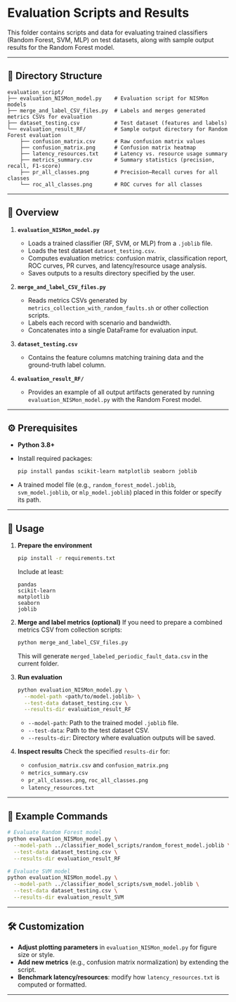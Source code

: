 # Evaluation Scripts and Results

This folder contains scripts and data for evaluating trained classifiers (Random Forest, SVM, MLP) on test datasets, along with sample output results for the Random Forest model.

---

## 📁 Directory Structure

```plain
evaluation_script/
├── evaluation_NISMon_model.py    # Evaluation script for NISMon models
├── merge_and_label_CSV_files.py  # Labels and merges generated metrics CSVs for evaluation
├── dataset_testing.csv           # Test dataset (features and labels)
└── evaluation_result_RF/         # Sample output directory for Random Forest evaluation
    ├── confusion_matrix.csv      # Raw confusion matrix values
    ├── confusion_matrix.png      # Confusion matrix heatmap
    ├── latency_resources.txt     # Latency vs. resource usage summary
    ├── metrics_summary.csv       # Summary statistics (precision, recall, F1-score)
    ├── pr_all_classes.png        # Precision–Recall curves for all classes
    └── roc_all_classes.png       # ROC curves for all classes
```

---

## 📝 Overview

1. **`evaluation_NISMon_model.py`**

   * Loads a trained classifier (RF, SVM, or MLP) from a `.joblib` file.
   * Loads the test dataset `dataset_testing.csv`.
   * Computes evaluation metrics: confusion matrix, classification report, ROC curves, PR curves, and latency/resource usage analysis.
   * Saves outputs to a results directory specified by the user.

2. **`merge_and_label_CSV_files.py`**

   * Reads metrics CSVs generated by `metrics_collection_with_random_faults.sh` or other collection scripts.
   * Labels each record with scenario and bandwidth.
   * Concatenates into a single DataFrame for evaluation input.

3. **`dataset_testing.csv`**

   * Contains the feature columns matching training data and the ground-truth label column.

4. **`evaluation_result_RF/`**

   * Provides an example of all output artifacts generated by running `evaluation_NISMon_model.py` with the Random Forest model.

---

## ⚙️ Prerequisites

* **Python 3.8+**
* Install required packages:

  ```bash
  pip install pandas scikit-learn matplotlib seaborn joblib
  ```
* A trained model file (e.g., `random_forest_model.joblib`, `svm_model.joblib`, or `mlp_model.joblib`) placed in this folder or specify its path.

---

## 🚀 Usage

1. **Prepare the environment**

   ```bash
   pip install -r requirements.txt
   ```

   Include at least:

   ```text
   pandas
   scikit-learn
   matplotlib
   seaborn
   joblib
   ```

2. **Merge and label metrics (optional)**
   If you need to prepare a combined metrics CSV from collection scripts:

   ```bash
   python merge_and_label_CSV_files.py
   ```

   This will generate `merged_labeled_periodic_fault_data.csv` in the current folder.

3. **Run evaluation**

   ```bash
   python evaluation_NISMon_model.py \
     --model-path <path/to/model.joblib> \
     --test-data dataset_testing.csv \
     --results-dir evaluation_result_RF
   ```

   * `--model-path`: Path to the trained model `.joblib` file.
   * `--test-data`: Path to the test dataset CSV.
   * `--results-dir`: Directory where evaluation outputs will be saved.

4. **Inspect results**
   Check the specified `results-dir` for:

   * `confusion_matrix.csv` and `confusion_matrix.png`
   * `metrics_summary.csv`
   * `pr_all_classes.png`, `roc_all_classes.png`
   * `latency_resources.txt`

---

## 📂 Example Commands

```bash
# Evaluate Random Forest model
python evaluation_NISMon_model.py \
  --model-path ../classifier_model_scripts/random_forest_model.joblib \
  --test-data dataset_testing.csv \
  --results-dir evaluation_result_RF
```

```bash
# Evaluate SVM model
python evaluation_NISMon_model.py \
  --model-path ../classifier_model_scripts/svm_model.joblib \
  --test-data dataset_testing.csv \
  --results-dir evaluation_result_SVM
```

---

## 🛠 Customization

* **Adjust plotting parameters** in `evaluation_NISMon_model.py` for figure size or style.
* **Add new metrics** (e.g., confusion matrix normalization) by extending the script.
* **Benchmark latency/resources**: modify how `latency_resources.txt` is computed or formatted.

---
